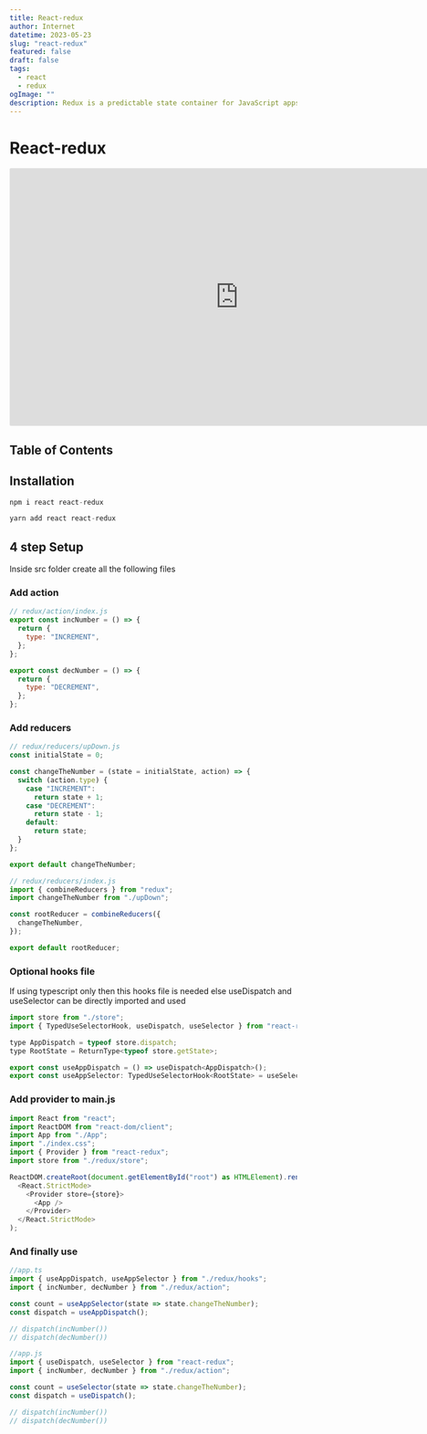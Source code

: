 ```yaml
---
title: React-redux
author: Internet
datetime: 2023-05-23
slug: "react-redux"
featured: false
draft: false
tags:
  - react
  - redux
ogImage: ""
description: Redux is a predictable state container for JavaScript apps.
---
```


# React-redux

<iframe style="border: 1px solid rgba(0, 0, 0, 0.1);border-radius:2px;" width="800" height="450" src="https://codesandbox.io/p/sandbox/practical-bird-6cp5mw?embed=1" allowfullscreen></iframe>

## Table of Contents

## Installation

```js
npm i react react-redux

yarn add react react-redux
```

## 4 step Setup

Inside src folder create all the following files

### Add action

```js
// redux/action/index.js
export const incNumber = () => {
  return {
    type: "INCREMENT",
  };
};

export const decNumber = () => {
  return {
    type: "DECREMENT",
  };
};
```

### Add reducers

```js
// redux/reducers/upDown.js
const initialState = 0;

const changeTheNumber = (state = initialState, action) => {
  switch (action.type) {
    case "INCREMENT":
      return state + 1;
    case "DECREMENT":
      return state - 1;
    default:
      return state;
  }
};

export default changeTheNumber;

// redux/reducers/index.js
import { combineReducers } from "redux";
import changeTheNumber from "./upDown";

const rootReducer = combineReducers({
  changeTheNumber,
});

export default rootReducer;
```

### Optional hooks file

If using typescript only then this hooks file is needed else useDispatch and useSelector can be directly imported and used

```js
import store from "./store";
import { TypedUseSelectorHook, useDispatch, useSelector } from "react-redux";

type AppDispatch = typeof store.dispatch;
type RootState = ReturnType<typeof store.getState>;

export const useAppDispatch = () => useDispatch<AppDispatch>();
export const useAppSelector: TypedUseSelectorHook<RootState> = useSelector;
```

### Add provider to main.js

```js
import React from "react";
import ReactDOM from "react-dom/client";
import App from "./App";
import "./index.css";
import { Provider } from "react-redux";
import store from "./redux/store";

ReactDOM.createRoot(document.getElementById("root") as HTMLElement).render(
  <React.StrictMode>
    <Provider store={store}>
      <App />
    </Provider>
  </React.StrictMode>
);
```

### And finally use

```js
//app.ts
import { useAppDispatch, useAppSelector } from "./redux/hooks";
import { incNumber, decNumber } from "./redux/action";

const count = useAppSelector(state => state.changeTheNumber);
const dispatch = useAppDispatch();

// dispatch(incNumber())
// dispatch(decNumber())
```

```js
//app.js
import { useDispatch, useSelector } from "react-redux";
import { incNumber, decNumber } from "./redux/action";

const count = useSelector(state => state.changeTheNumber);
const dispatch = useDispatch();

// dispatch(incNumber())
// dispatch(decNumber())
```
